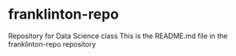 franklinton-repo
================

Repository for Data Science class
This is the README.md file in the franklinton-repo repository
